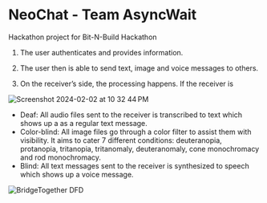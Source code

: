 # NeoChat - Team AsyncWait
Hackathon project for Bit-N-Build Hackathon

1. The user authenticates and provides information.

2. The user then is able to send text, image and voice
messages to others.

3. On the receiver’s side, the processing happens. If the receiver is

![Screenshot 2024-02-02 at 10 32 44 PM](https://github.com/ani1609/NeoChat/assets/91966855/3361448c-c391-49b8-a6ba-ec02dd46f62f)

- Deaf: All audio files sent to the receiver is transcribed to text
which shows up a as a regular text message.
- Color-blind: All image files go through a color filter to assist
them with visibility. It aims to cater 7 different conditions:
deuteranopia, protanopia, tritanopia, tritanomaly,
deuteranomaly, cone monochromacy and rod
monochromacy.
- Blind: All text messages sent to the receiver is synthesized to
speech which shows up a voice message.

![BridgeTogether DFD](https://github.com/ani1609/NeoChat/assets/91966855/711ee745-8189-4ead-a689-091fb91a0ff2)
